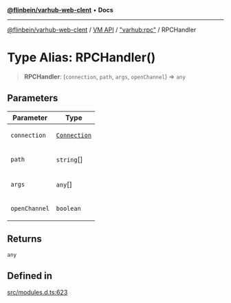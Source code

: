 [**@flinbein/varhub-web-clent**](../../../../README.md) • **Docs**

***

[@flinbein/varhub-web-clent](../../../../README.md) / [VM API](../../../README.md) / ["varhub:rpc"](../README.md) / RPCHandler

# Type Alias: RPCHandler()

> **RPCHandler**: (`connection`, `path`, `args`, `openChannel`) => `any`

## Parameters

<table>
<thead>
<tr>
<th>Parameter</th>
<th>Type</th>
</tr>
</thead>
<tbody>
<tr>
<td>

`connection`

</td>
<td>

[`Connection`](../../varhub:room/interfaces/Connection.md)

</td>
</tr>
<tr>
<td>

`path`

</td>
<td>

`string`[]

</td>
</tr>
<tr>
<td>

`args`

</td>
<td>

`any`[]

</td>
</tr>
<tr>
<td>

`openChannel`

</td>
<td>

`boolean`

</td>
</tr>
</tbody>
</table>

## Returns

`any`

## Defined in

[src/modules.d.ts:623](https://github.com/flinbein/varhub-web-client/blob/9db988520cfb0824522e6c6d1698d44de5ef3f92/src/modules.d.ts#L623)
